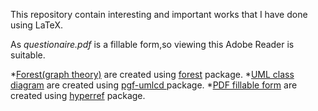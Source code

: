 This repository contain interesting and important works that I have done using LaTeX.


As *questionaire.pdf* is a fillable form,so viewing this Adobe Reader is suitable.

*[Forest(graph theory)](https://github.com/al2helal/LaTeX_Work/blob/master/tree.pdf) are created using [forest](http://mirrors.ibiblio.org/CTAN/graphics/pgf/contrib/forest/forest-doc.pdf) package.
*[UML class diagram](https://github.com/al2helal/LaTeX_Work/blob/master/class_diagram_task3.pdf) are created using [pgf-umlcd ](http://mirror.utexas.edu/ctan/graphics/pgf/contrib/pgf-umlcd/pgf-umlcd-manual.pdf) package.
*[PDF fillable form](https://github.com/al2helal/LaTeX_Work/blob/master/tree.pdf) are created using [hyperref](http://mirrors.ibiblio.org/CTAN/macros/latex/contrib/hyperref/doc/manual.pdf) package. 

